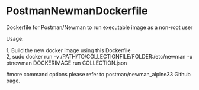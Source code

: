 # PostmanNewmanDockerfile
Dockerfile for Postman/Newman to run executable image as a non-root user


Usage:

1, Build the new docker image using this Dockerfile \
2, sudo docker run -v /PATH/TO/COLLECTIONFILE/FOLDER:/etc/newman -u ptnewman DOCKERIMAGE run COLLECTION.json

#more command options please refer to postman/newman_alpine33 Github page.
